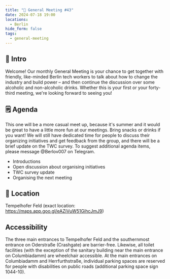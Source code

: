 ```yaml
---
title: "🎉 General Meeting #43"
date: 2024-07-18 19:00
locations:
  - Berlin
hide_form: false
tags:
  - general-meeting
---
```

## 💫 Intro

Welcome! Our monthly General Meeting is your chance to get together with friendly, like-minded Berlin tech workers to talk about how to change the industry and build power – and then continue the discussion over some alcoholic and non-alcoholic drinks. Whether this is your first or your forty-third meeting, we're looking forward to seeing you!

## 🗒️ Agenda

This one will be a more casual meet up, because it's summer and it would be great to have a little more fun at our meetings. Bring snacks or drinks if you want! We will still have dedicated time for people to discuss their organizing initiatives and get feedback from the group, and there will be a brief update on the TWC survey. To suggest additional agenda items, please message @Berlov007 on Telegram.

* Introductions
* Open discussion about organising initiatives
* TWC survey update
* Organising the next meeting

## 📍 Location

Tempelhofer Feld (exact location: https://maps.app.goo.gl/eAZiVuW51GihcJmJ9)

## Accessibility

The three main entrances to Tempelhofer Feld and the southernmost entrance on Oderstraße (Crashgate) are barrier-free. Likewise, all toilet facilities (with the exception of the sanitary building near the main entrance on Columbiadamm) are wheelchair accessible. At the main entrances on Columbiadamm and Herrfurthstraße, individual parking spaces are reserved for people with disabilities on public roads (additional parking space sign 1044-10).
